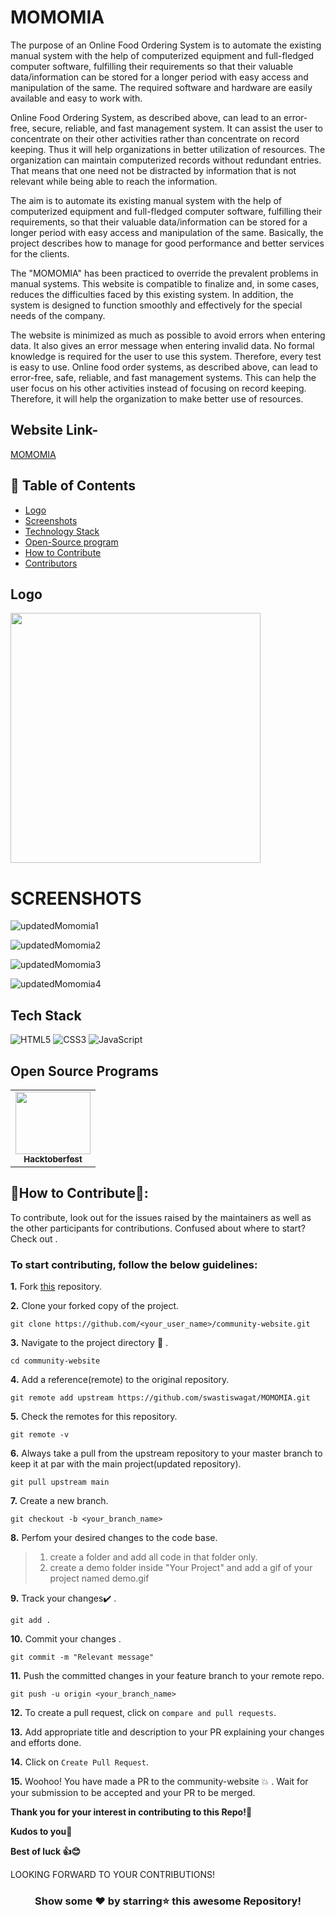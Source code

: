 # MOMOMIA

The purpose of an Online Food Ordering System is to automate the existing manual system with the help of computerized equipment and full-fledged computer software, fulfilling their requirements so that their valuable data/information can be stored for a longer period with easy access and manipulation of the same. The required software and hardware are easily available and easy to work with.

Online Food Ordering System, as described above, can lead to an error-free, secure, reliable, and fast management system. It can assist the user to concentrate on their other activities rather than concentrate on record keeping. Thus it will help organizations in better utilization of resources. The organization can maintain computerized records without redundant entries. That means that one need not be distracted by information that is not relevant while being able to reach the information.

The aim is to automate its existing manual system with the help of computerized equipment and full-fledged computer software, fulfilling their requirements, so that their valuable data/information can be stored for a longer period with easy access and manipulation of the same. Basically, the project describes how to manage for good performance and better services for the clients.

The "MOMOMIA" has been practiced to override the prevalent problems in manual systems. This website is compatible to finalize and, in some cases, reduces the difficulties faced by this existing system. In addition, the system is designed to function smoothly and effectively for the special needs of the company.

The website is minimized as much as possible to avoid errors when entering data. It also gives an error message when entering invalid data. No formal knowledge is required for the user to use this system. Therefore, every test is easy to use. Online food order systems, as described above, can lead to error-free, safe, reliable, and fast management systems. This can help the user focus on his other activities instead of focusing on record keeping. Therefore, it will help the organization to make better use of resources.

## Website Link-
<a href="https://momomianew.netlify.app/">MOMOMIA</a>


## 📝 Table of Contents
- [Logo](#logo)
- [Screenshots](#screenshots)
- [Technology Stack](#tech_stack)
- [Open-Source program](#open_source_programs)
- [How to Contribute](#How-to-Contribute)
- [Contributors](#contributors)

## Logo <a name = "logo"></a>
<img height="400px" src="https://user-images.githubusercontent.com/62802231/194802891-66d7c782-9765-419d-964b-b6bf6323b95a.gif"/>

# SCREENSHOTS <a name="screenshots"></a>

![updatedMomomia1](https://user-images.githubusercontent.com/89804314/194807939-f82645f0-acab-441f-8c69-ef15eaee3c7b.jpg)

![updatedMomomia2](https://user-images.githubusercontent.com/89804314/194807992-18e7d1bd-cbd0-46c5-b163-54548f6c98bf.jpg)

![updatedMomomia3](https://user-images.githubusercontent.com/89804314/194808047-36643fe9-ab51-43be-bc10-0079934eb661.jpg)

![updatedMomomia4](https://user-images.githubusercontent.com/89804314/194808259-bdb3e8a9-8d3c-4bfd-a8e4-e971653836a3.jpg)

## Tech Stack <a name = "tech_stack"></a>
<img alt="HTML5" src="https://img.shields.io/badge/html5-%23fca9ae.svg?style=for-the-badge&logo=html5&logoColor=140200"/>
<img alt="CSS3" src="https://img.shields.io/badge/css3-%23ffd2ce.svg?style=for-the-badge&logo=css3&logoColor=140200"/>
<img alt="JavaScript" src="https://img.shields.io/badge/javascript-%23e4626b.svg?style=for-the-badge&logo=javascript&logoColor=%23F7DF1E"/>

## Open Source Programs  <a name = "open_source_programs"></a>
<table>
<tr>
  <td align="center">
<a href="https://hacktoberfest.com/"><img src="https://user-images.githubusercontent.com/79099734/195970153-ee19d55b-20fc-4ddb-a91d-000773699c37.png" width=120px height=100px /><br /><sub><b>Hacktoberfest</b></sub></a>
 </td>
 </tr>
</table>

## 📌How to Contribute📝:<a name="How-to-Contribute"></a>

To contribute, look out for the issues raised by the maintainers as well as the other participants for contributions.
Confused about where to start? Check out .

### To start contributing, follow the below guidelines: 

**1.**  Fork [this](https://github.com/swastiswagat/Cloud-Kitchen) repository.

**2.**  Clone your forked copy of the project.

```
git clone https://github.com/<your_user_name>/community-website.git
```

**3.** Navigate to the project directory :file_folder: .

```
cd community-website
```

**4.** Add a reference(remote) to the original repository.

```
git remote add upstream https://github.com/swastiswagat/MOMOMIA.git 
```

**5.** Check the remotes for this repository.

```
git remote -v
```

**6.** Always take a pull from the upstream repository to your master branch to keep it at par with the main project(updated repository).

```
git pull upstream main
```

**7.** Create a new branch.

```
git checkout -b <your_branch_name>
```

**8.** Perfom your desired changes to the code base.
> 1. create a folder and add all code in that folder only.
> 2. create a demo folder inside "Your Project" and add a gif of your project named demo.gif

**9.** Track your changes:heavy_check_mark: .

```
git add . 
```

**10.** Commit your changes .

```
git commit -m "Relevant message"
```

**11.** Push the committed changes in your feature branch to your remote repo.

```
git push -u origin <your_branch_name>
```

**12.** To create a pull request, click on `compare and pull requests`.

**13.** Add appropriate title and description to your PR explaining your changes and efforts done.

**14.** Click on `Create Pull Request`.


**15.** Woohoo! You have made a PR to the community-website :boom: . Wait for your submission to be accepted and your PR to be merged.
</div>

**Thank you for your interest in contributing to this Repo!🏼**

**Kudos to you🎈**

**Best of luck 👍😊**


LOOKING FORWARD TO YOUR CONTRIBUTIONS!

<div align="center">

### Show some ❤️ by starring⭐ this awesome Repository!


</div>
